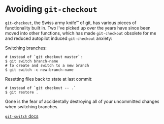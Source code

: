 # Avoiding `git-checkout`

`git-checkout`, the Swiss army knife&trade; of git, has various pieces of
functionality built in. Two I've picked up over the years have since been moved
into other functions, which has made `git-checkout` obsolete for me and reduced
autopilot induced `git-checkout` anxiety:

Switching branches:

```shell
# instead of `git checkout master`:
$ git switch branch-name
# to create and switch to a new branch
$ git switch -c new-branch-name
```

Resetting files back to state at last commit:

```shell
# instead of `git checkout -- .`
$ git restore .
```

Gone is the fear of accidentally destroying all of your uncommitted changes when
switching branches.

[`git-switch` docs](https://git-scm.com/docs/git-switch)
